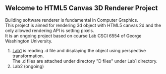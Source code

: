 ## Welcome to HTML5 Canvas 3D Renderer Project
Building software renderer is fundamental in Computer Graphics.<br>
This project is aimed for rendering 3d object with HTML5 canvas 2d and the only allowed rendering API is setting pixels.<br>
It is an ongoing project based on course Lab CSCI 6554 of George Washington University.<br>
1. [Lab1](https://yuandong-chen.github.io/GraphicsLab/Lab1/index.html) is reading .d file and displaying the object using perspective transformation. <br>
The .d files are attached under directory "D files" under Lab1 directory.<br>
2. Lab2 (ongoing)
